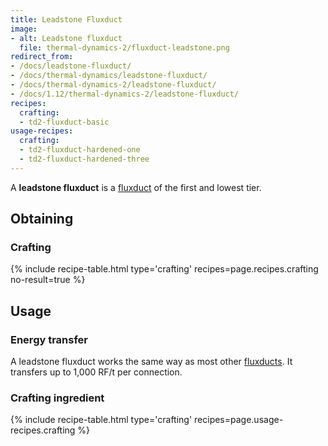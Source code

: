 ```yaml
---
title: Leadstone Fluxduct
image:
- alt: Leadstone fluxduct
  file: thermal-dynamics-2/fluxduct-leadstone.png
redirect_from:
- /docs/leadstone-fluxduct/
- /docs/thermal-dynamics/leadstone-fluxduct/
- /docs/thermal-dynamics-2/leadstone-fluxduct/
- /docs/1.12/thermal-dynamics-2/leadstone-fluxduct/
recipes:
  crafting:
  - td2-fluxduct-basic
usage-recipes:
  crafting:
  - td2-fluxduct-hardened-one
  - td2-fluxduct-hardened-three
---
```


A **leadstone fluxduct** is a [fluxduct](/docs/1.12/thermal-dynamics/fluxducts/) of the first and
lowest tier.


Obtaining
---------

### Crafting
{% include recipe-table.html type='crafting' recipes=page.recipes.crafting no-result=true %}


Usage
-----

### Energy transfer
A leadstone fluxduct works the same way as most other
[fluxducts](/docs/1.12/thermal-dynamics/fluxducts/). It transfers up to 1,000 RF/t per connection.

### Crafting ingredient
{% include recipe-table.html type='crafting' recipes=page.usage-recipes.crafting %}
